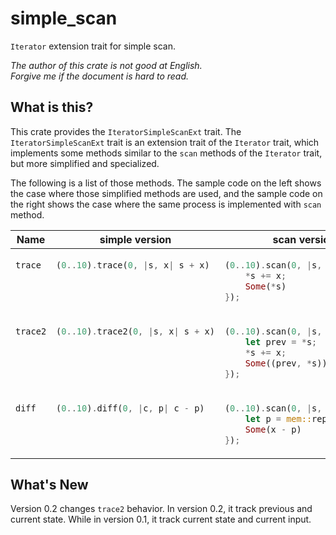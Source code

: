 simple_scan
===

`Iterator` extension trait for simple scan.

*The author of this crate is not good at English.*  
*Forgive me if the document is hard to read.*

## What is this?

This crate provides the `IteratorSimpleScanExt` trait.
The `IteratorSimpleScanExt` trait is an extension trait of the `Iterator` trait,
which implements some methods similar to the `scan` methods of the `Iterator`
trait, but more simplified and specialized.

The following is a list of those methods. The sample code on the left shows the
case where those simplified methods are used, and the sample code on the right
shows the case where the same process is implemented with `scan` method.

<table>
<thead>
<tr>
<th>Name
<th>simple version
<th>scan version
<tbody valign="baseline">
<tr>
<td>

`trace`

<td>

```rust
(0..10).trace(0, |s, x| s + x)
```

<td>

```rust
(0..10).scan(0, |s, x| {
    *s += x;
    Some(*s)
});
```

<tr>
<td>

`trace2`

<td>

```rust
(0..10).trace2(0, |s, x| s + x)
```

<td>

```rust
(0..10).scan(0, |s, x| {
    let prev = *s;
    *s += x;
    Some((prev, *s))
});
```

<tr>
<td>

`diff`

<td>

```rust
(0..10).diff(0, |c, p| c - p)
```

<td>

```rust
(0..10).scan(0, |s, x| {
    let p = mem::replace(s, x);
    Some(x - p)
});
```

</table>

## What's New

Version 0.2 changes `trace2` behavior. In version 0.2, it track previous and
current state. While in version 0.1, it track current state and current input.
